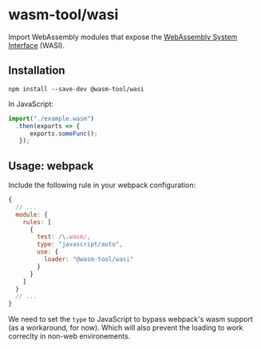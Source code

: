 # wasm-tool/wasi

Import WebAssembly modules that expose the [WebAssembly System Interface](https://wasi.dev/) (WASI).

## Installation

```
npm install --save-dev @wasm-tool/wasi
```

In JavaScript:
```js
import("./example.wasm")
  .then(exports => {
      exports.someFunc();
   });
```

## Usage: webpack

Include the following rule in your webpack configuration:

```js
{
  // ...
  module: {
    rules: [
      {
        test: /\.wasm/,
        type: "javascript/auto",
        use: {
          loader: "@wasm-tool/wasi"
        }
      }
    ]
  }
  // ...
}
```

We need to set the `type` to JavaScript to bypass webpack's wasm support (as a workaround, for now). Which will also prevent the loading to work correclty in non-web environements.
